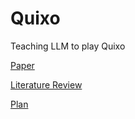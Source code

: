 # Quixo
Teaching LLM to play Quixo

[Paper](https://github.com/sergiokb/Quixo/blob/main/paper/paper.pdf)

[Literature Review](https://docs.google.com/document/d/12LCtyHhHySiDy9keWAN28a3kS8FmqLpwIwX6dSVw5x8/edit)

[Plan](https://docs.google.com/document/d/1iI9NnrXYVv64AVhGH6jdqD0lCBH9zSOyutOuM0FqP-U/edit)
